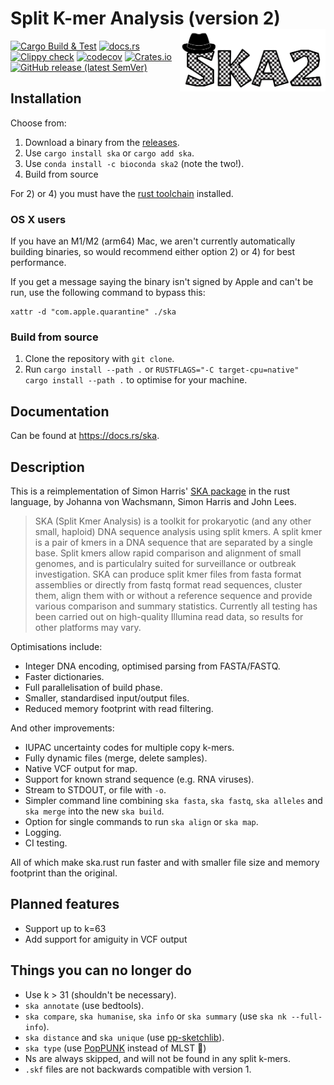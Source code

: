 # Split K-mer Analysis (version 2) <img src='ska_logo.png' align="right" height="100" />

<!-- badges: start -->
[![Cargo Build & Test](https://github.com/bacpop/ska.rust/actions/workflows/ci.yml/badge.svg)](https://github.com/bacpop/ska.rust/actions/workflows/ci.yml)
[![docs.rs](https://img.shields.io/docsrs/ska)](https://docs.rs/ska)
[![Clippy check](https://github.com/bacpop/ska.rust/actions/workflows/clippy.yml/badge.svg)](https://github.com/bacpop/ska.rust/actions/workflows/clippy.yml)
[![codecov](https://codecov.io/gh/bacpop/ska.rust/branch/master/graph/badge.svg?token=FZXT39NKA3)](https://codecov.io/gh/bacpop/ska.rust)
[![Crates.io](https://img.shields.io/crates/v/ska)](https://crates.io/crates/ska)
[![GitHub release (latest SemVer)](https://img.shields.io/github/v/release/bacpop/ska.rust)](https://github.com/bacpop/ska.rust/releases)
<!-- badges: end -->

## Installation

Choose from:

1. Download a binary from the [releases](https://github.com/bacpop/ska.rust/releases).
2. Use `cargo install ska` or `cargo add ska`.
3. Use `conda install -c bioconda ska2` (note the two!).
4. Build from source

For 2) or 4) you must have the [rust toolchain](https://www.rust-lang.org/tools/install) installed.

### OS X users

If you have an M1/M2 (arm64) Mac, we aren't currently automatically building binaries, so
would recommend either option 2) or 4) for best performance.

If you get a message saying the binary isn't signed by Apple and can't be run,
use the following command to bypass this:
```
xattr -d "com.apple.quarantine" ./ska
```
### Build from source

1. Clone the repository with `git clone`.
2. Run `cargo install --path .` or `RUSTFLAGS="-C target-cpu=native" cargo install --path .` to optimise for your machine.

## Documentation

Can be found at https://docs.rs/ska.

## Description

This is a reimplementation of Simon Harris' [SKA package](https://github.com/simonrharris/SKA)
in the rust language, by Johanna von Wachsmann, Simon Harris and John Lees.

> SKA (Split Kmer Analysis) is a toolkit for prokaryotic (and any other small, haploid) DNA sequence analysis using split kmers. A split kmer is a pair of kmers in a DNA sequence that are separated by a single base. Split kmers allow rapid comparison and alignment of small genomes, and is particulalry suited for surveillance or outbreak investigation. SKA can produce split kmer files from fasta format assemblies or directly from fastq format read sequences, cluster them, align them with or without a reference sequence and provide various comparison and summary statistics. Currently all testing has been carried out on high-quality Illumina read data, so results for other platforms may vary.

Optimisations include:

- Integer DNA encoding, optimised parsing from FASTA/FASTQ.
- Faster dictionaries.
- Full parallelisation of build phase.
- Smaller, standardised input/output files.
- Reduced memory footprint with read filtering.

And other improvements:

- IUPAC uncertainty codes for multiple copy k-mers.
- Fully dynamic files (merge, delete samples).
- Native VCF output for map.
- Support for known strand sequence (e.g. RNA viruses).
- Stream to STDOUT, or file with `-o`.
- Simpler command line combining `ska fasta`, `ska fastq`, `ska alleles` and `ska merge` into the new `ska build`.
- Option for single commands to run `ska align` or `ska map`.
- Logging.
- CI testing.

All of which make ska.rust run faster and with smaller file size and memory
footprint than the original.

## Planned features

- Support up to k=63
- Add support for amiguity in VCF output

## Things you can no longer do

- Use k > 31 (shouldn't be necessary).
- `ska annotate` (use bedtools).
- `ska compare`, `ska humanise`, `ska info` or `ska summary` (use `ska nk --full-info`).
- `ska distance` and `ska unique` (use [pp-sketchlib](https://github.com/bacpop/pp-sketchlib)).
- `ska type` (use [PopPUNK](https://github.com/bacpop/PopPUNK) instead of MLST 🙂)
- Ns are always skipped, and will not be found in any split k-mers.
- `.skf` files are not backwards compatible with version 1.
